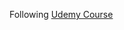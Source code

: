 Following [Udemy Course](https://safaricomkenya.udemy.com/course/spring-tutorial-for-beginners/learn/lecture/7725680#questions)
